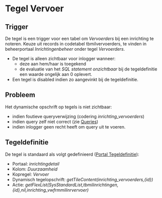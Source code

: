 # Tegel Vervoer

## Trigger

De tegel is een trigger voor een tabel om *Vervoerders* bij een inrichting te noteren. Keuze uit records in codetabel tbmilvervoerders, te vinden in beheerportaal *Inrichtingenbeheer* onder tegel *Vervoerders*.

* De tegel is alleen zichtbaar voor inlogger wanneer:
  * deze aan hem/haar is toegekend
  * de evaluatie van het *SQL statement onzichtbaar* bij de tegeldefinitie een waarde ongelijk aan 0 oplevert.
* Een tegel is disabled indien zo aangevinkt bij de tegeldefinitie.

## Probleem

Het dynamische opschrift op tegels is niet zichtbaar:

* indien foutieve queryverwijzing (codering *inrichting_vervoerders*)
* indien query zelf niet correct (zie [Queries](/instellen_inrichten/queries.md))
* indien inlogger geen recht heeft om query uit te voeren.

## Tegeldefinitie

De tegel is standaard als volgt gedefinieerd ([Portal Tegeldefinitie](/instellen_inrichten/portaldefinitie/portal_tegel.md)):

* Portaal: *inrichtingdetail*
* Kolom: *Duurzaamheid*
* Kopregel: *Vervoer*
* Dynamisch tegelopschrift: *getTileContent(inrichting_vervoerders,{id})*
* Actie: *getFlexList(SysStandardList,tbmilinrichtingen,{id},nil,inrichting_vwfrmmilinrvervoer)*

